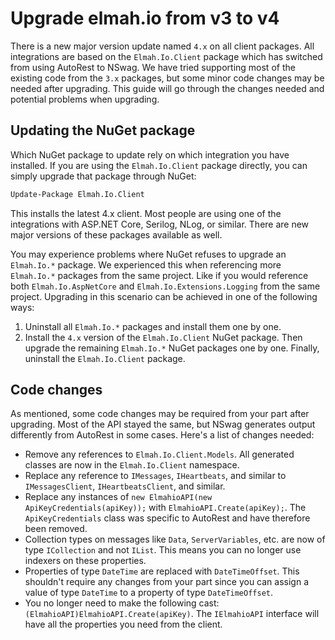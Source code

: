 # Upgrade elmah.io from v3 to v4

There is a new major version update named `4.x` on all client packages. All integrations are based on the `Elmah.Io.Client` package which has switched from using AutoRest to NSwag. We have tried supporting most of the existing code from the `3.x` packages, but some minor code changes may be needed after upgrading. This guide will go through the changes needed and potential problems when upgrading.

## Updating the NuGet package

Which NuGet package to update rely on which integration you have installed. If you are using the `Elmah.Io.Client` package directly, you can simply upgrade that package through NuGet:

```ps
Update-Package Elmah.Io.Client
```

This installs the latest 4.x client. Most people are using one of the integrations with ASP.NET Core, Serilog, NLog, or similar. There are new major versions of these packages available as well.

You may experience problems where NuGet refuses to upgrade an `Elmah.Io.*` package. We experienced this when referencing more `Elmah.Io.*` packages from the same project. Like if you would reference both `Elmah.Io.AspNetCore` and `Elmah.Io.Extensions.Logging` from the same project. Upgrading in this scenario can be achieved in one of the following ways:

1. Uninstall all `Elmah.Io.*` packages and install them one by one.
2. Install the `4.x` version of the `Elmah.Io.Client` NuGet package. Then upgrade the remaining `Elmah.Io.*` NuGet packages one by one. Finally, uninstall the `Elmah.Io.Client` package.

## Code changes

As mentioned, some code changes may be required from your part after upgrading. Most of the API stayed the same, but NSwag generates output differently from AutoRest in some cases. Here's a list of changes needed:

- Remove any references to `Elmah.Io.Client.Models`. All generated classes are now in the `Elmah.Io.Client` namespace.
- Replace any reference to `IMessages`, `IHeartbeats`, and similar to `IMessagesClient`, `IHeartbeatsClient`, and similar.
- Replace any instances of `new ElmahioAPI(new ApiKeyCredentials(apiKey));` with `ElmahioAPI.Create(apiKey);`. The `ApiKeyCredentials` class was specific to AutoRest and have therefore been removed.
- Collection types on messages like `Data`, `ServerVariables`, etc. are now of type `ICollection` and not `IList`. This means you can no longer use indexers on these properties.
- Properties of type `DateTime` are replaced with `DateTimeOffset`. This shouldn't require any changes from your part since you can assign a value of type `DateTime` to a property of type `DateTimeOffset`.
- You no longer need to make the following cast: `(ElmahioAPI)ElmahioAPI.Create(apiKey)`. The `IElmahioAPI` interface will have all the properties you need from the client.